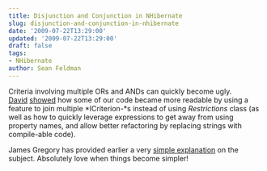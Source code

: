 ```yaml
---
title: Disjunction and Conjunction in NHibernate
slug: disjunction-and-conjunction-in-nhibernate
date: '2009-07-22T13:29:00'
updated: '2009-07-22T13:29:00'
draft: false
tags:
- NHibernate
author: Sean Feldman
---
```



Criteria involving multiple ORs and ANDs can quickly become ugly. [David](http://davidmorgantini.blogspot.com) [showed](http://davidmorgantini.blogspot.com/2009/07/nhibernate-disjunction.html) how some of our code became more readable by using a feature to join multiple *ICriterion-*s instead of using *Restrictions* class (as well as how to quickly leverage expressions to get away from using property names, and allow better refactoring by replacing strings with compile-able code).

James Gregory has provided earlier a very [simple explanation](http://stackoverflow.com/questions/386308?sort=oldest#sort-top) on the subject. Absolutely love when things become simpler!



